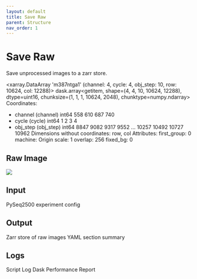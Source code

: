 ```yaml
---
layout: default
title: Save Raw
parent: Structure
nav_order: 1
---
```


# Save Raw
Save unprocessed images to a zarr store.

<xarray.DataArray 'm387ntga1' (channel: 4, cycle: 4, obj_step: 10, row: 10624, col: 12288)>
dask.array<getitem, shape=(4, 4, 10, 10624, 12288), dtype=uint16, chunksize=(1, 1, 1, 10624, 2048), chunktype=numpy.ndarray>
Coordinates:
  * channel   (channel) int64 558 610 687 740
  * cycle     (cycle) int64 1 2 3 4
  * obj_step  (obj_step) int64 8847 9082 9317 9552 ... 10257 10492 10727 10962
Dimensions without coordinates: row, col
Attributes:
    first_group:  0
    machine:      Origin
    scale:        1
    overlap:      256
    fixed_bg:     0

## Raw Image
![](https://user-images.githubusercontent.com/72306584/190162283-5f979f43-8b69-4920-ba01-2beddf13428d.png)

## Input
PySeq2500 experiment config

## Output
Zarr store of raw images
YAML section summary

## Logs
Script Log
Dask Performance Report

